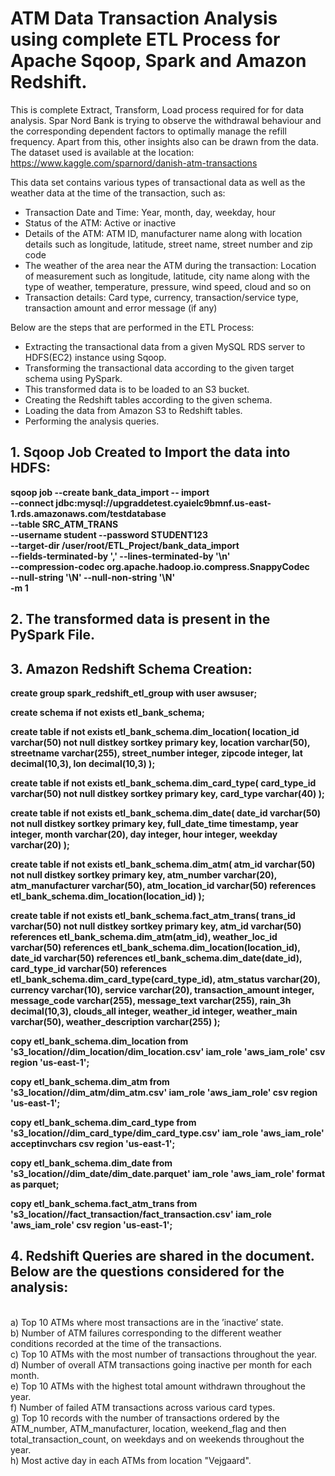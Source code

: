 # ATM Data Transaction Analysis using complete ETL Process for Apache Sqoop, Spark and Amazon Redshift.
This is complete Extract, Transform, Load process required for for data analysis.
Spar Nord Bank is trying to observe the withdrawal behaviour and the corresponding dependent factors to optimally manage the refill frequency.
Apart from this, other insights also can be drawn from the data.
The dataset used is available at the location: https://www.kaggle.com/sparnord/danish-atm-transactions

This data set contains various types of transactional data as well as the weather data at the time of the transaction, such as:
- Transaction Date and Time: Year, month, day, weekday, hour
- Status of the ATM: Active or inactive
- Details of the ATM: ATM ID, manufacturer name along with location details such as longitude, latitude, street name, street number and zip code
- The weather of the area near the ATM during the transaction: Location of measurement such as longitude, latitude, city name along with the type of weather, temperature, pressure, wind speed, cloud and so on
- Transaction details: Card type, currency, transaction/service type, transaction amount and error message (if any)


Below are the steps that are performed in the ETL Process:
- Extracting the transactional data from a given MySQL RDS server to HDFS(EC2) instance using Sqoop.
- Transforming the transactional data according to the given target schema using PySpark. 
- This transformed data is to be loaded to an S3 bucket.
- Creating the Redshift tables according to the given schema.
- Loading the data from Amazon S3 to Redshift tables.
- Performing the analysis queries.


## 1. Sqoop Job Created to Import the data into HDFS:

**sqoop job --create bank_data_import -- import \
--connect jdbc:mysql://upgraddetest.cyaielc9bmnf.us-east-1.rds.amazonaws.com/testdatabase \
--table SRC_ATM_TRANS \
--username student --password STUDENT123 \
--target-dir /user/root/ETL_Project/bank_data_import \
--fields-terminated-by ',' --lines-terminated-by '\n' \
--compression-codec org.apache.hadoop.io.compress.SnappyCodec \
--null-string '\\N' --null-non-string '\\N' \
-m 1**

## 2. The transformed data is present in the PySpark File.

## 3. Amazon Redshift Schema Creation:

**create group spark_redshift_etl_group with user awsuser;**

**create schema if not exists etl_bank_schema;**

**create table if not exists etl_bank_schema.dim_location(
  location_id varchar(50) not null distkey sortkey primary key,
  location varchar(50),
  streetname varchar(255),
  street_number integer,
  zipcode integer,
  lat decimal(10,3),
  lon decimal(10,3)
);**

**create table if not exists etl_bank_schema.dim_card_type(
  card_type_id varchar(50) not null distkey sortkey primary key,
  card_type varchar(40)
);**

**create table if not exists etl_bank_schema.dim_date(
  date_id varchar(50) not null distkey sortkey primary key,
  full_date_time timestamp,
  year integer,
  month varchar(20),
  day integer,
  hour integer,
  weekday varchar(20)
);**

**create table if not exists etl_bank_schema.dim_atm(
  atm_id varchar(50) not null distkey sortkey primary key,
  atm_number varchar(20),
  atm_manufacturer varchar(50),
  atm_location_id varchar(50) references etl_bank_schema.dim_location(location_id)
);**

**create table if not exists etl_bank_schema.fact_atm_trans(
  trans_id varchar(50) not null distkey sortkey primary key,
  atm_id varchar(50) references etl_bank_schema.dim_atm(atm_id),
  weather_loc_id varchar(50) references etl_bank_schema.dim_location(location_id),
  date_id varchar(50) references etl_bank_schema.dim_date(date_id),
  card_type_id varchar(50) references etl_bank_schema.dim_card_type(card_type_id),
  atm_status varchar(20),
  currency varchar(10),
  service varchar(20),
  transaction_amount integer,
  message_code varchar(255),
  message_text varchar(255),
  rain_3h decimal(10,3),
  clouds_all integer,
  weather_id integer,
  weather_main varchar(50),
  weather_description varchar(255)
);**


**copy etl_bank_schema.dim_location from
's3_location//dim_location/dim_location.csv'
iam_role 'aws_iam_role'
csv  region 'us-east-1';**

**copy etl_bank_schema.dim_atm from
's3_location//dim_atm/dim_atm.csv'
iam_role 'aws_iam_role'
csv  region 'us-east-1';**

**copy etl_bank_schema.dim_card_type from
's3_location//dim_card_type/dim_card_type.csv'
iam_role 'aws_iam_role'
acceptinvchars csv  region 'us-east-1';**

**copy etl_bank_schema.dim_date from
's3_location//dim_date/dim_date.parquet'
iam_role 'aws_iam_role'
format as parquet;**

**copy etl_bank_schema.fact_atm_trans from
's3_location//fact_transaction/fact_transaction.csv'
iam_role 'aws_iam_role'
csv  region 'us-east-1';**


## 4. Redshift Queries are shared in the document. Below are the questions considered for the analysis:
<br>a) Top 10 ATMs where most transactions are in the ’inactive’ state.
<br>b) Number of ATM failures corresponding to the different weather conditions recorded at the time of the transactions.
<br>c) Top 10 ATMs with the most number of transactions throughout the year.
<br>d) Number of overall ATM transactions going inactive per month for each month.
<br>e) Top 10 ATMs with the highest total amount withdrawn throughout the year.
<br>f) Number of failed ATM transactions across various card types.
<br>g) Top 10 records with the number of transactions ordered by the ATM_number, ATM_manufacturer, location, weekend_flag and then total_transaction_count, on weekdays and on weekends throughout the year.
<br>h) Most active day in each ATMs from location "Vejgaard".
